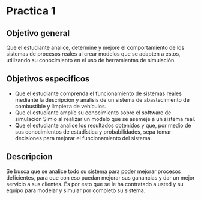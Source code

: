 # Practica 1

## Objetivo general

Que el estudiante analice, determine y mejore el comportamiento de los sistemas de procesos reales al crear modelos que se adapten a estos, utilizando su conocimiento en el uso de herramientas de simulación.

## Objetivos especificos

* Que el estudiante comprenda el funcionamiento de sistemas reales mediante la descripción y análisis de un sistema de abastecimiento de combustible y limpieza de vehículos.
* Que el estudiante amplíe su conocimiento sobre el software de simulación
Simio al realizar un modelo que se asemeje a un sistema real.
* Que el estudiante analice los resultados obtenidos y que, por medio de sus conocimientos de estadística y probabilidades, sepa tomar decisiones para mejorar el funcionamiento del sistema.

## Descripcion

Se busca que se analice todo su sistema para poder mejorar procesos deficientes, para que con eso puedan mejorar sus ganancias y dar un mejor servicio a sus clientes. Es por esto que se le ha contratado a usted y su equipo para modelar y simular por completo su sistema.
